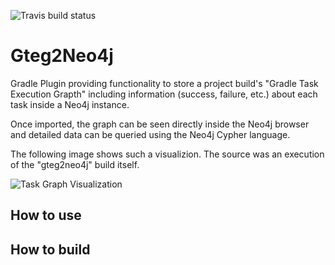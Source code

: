 ![Travis build status](https://api.travis-ci.org/mahnkong/gteg2neo4j.svg?branch=develop)

# Gteg2Neo4j

Gradle Plugin providing functionality to store a project build's "Gradle Task Execution Grapth" including information (success, failure, etc.) about each task inside a Neo4j instance.

Once imported, the graph can be seen directly inside the Neo4j browser and detailed data can be queried using the Neo4j Cypher language.

The following image shows such a visualizion. The source was an execution of the "gteg2neo4j" build itself. 

![Task Graph Visualization](https://drive.google.com/uc?export=download&id=0B2Bgx0RONdwIYU9RY04tSS1yWlE)

## How to use

## How to build
